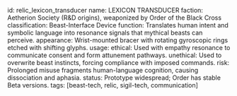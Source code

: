 id: relic_lexicon_transducer
name: LEXICON TRANSDUCER
faction: Aetherion Society (R&D origins), weaponized by Order of the Black Cross
classification: Beast-Interface Device
function: Translates human intent and symbolic language into resonance signals that mythical beasts can perceive.
appearance: Wrist-mounted bracer with rotating gyroscopic rings etched with shifting glyphs.
usage:
  ethical: Used with empathy resonance to communicate consent and form attunement pathways.
  unethical: Used to overwrite beast instincts, forcing compliance with imposed commands.
risk: Prolonged misuse fragments human-language cognition, causing dissociation and aphasia.
status: Prototype widespread; Order has stable Beta versions.
tags: [beast-tech, relic, sigil-tech, communication]